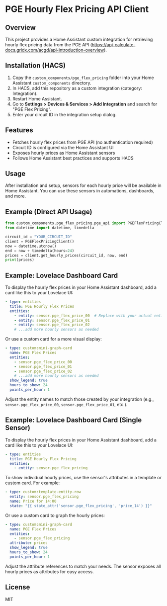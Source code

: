 # PGE Hourly Flex Pricing API Client

## Overview
This project provides a Home Assistant custom integration for retrieving hourly flex pricing data from the PGE API (https://api-calculate-docs.gridx.com/acgd/api-introduction-overview).

## Installation (HACS)
1. Copy the `custom_components/pge_flex_pricing` folder into your Home Assistant `custom_components` directory.
2. In HACS, add this repository as a custom integration (category: Integration).
3. Restart Home Assistant.
4. Go to **Settings > Devices & Services > Add Integration** and search for "PGE Flex Pricing".
5. Enter your circuit ID in the integration setup dialog.

## Features
- Fetches hourly flex prices from PGE API (no authentication required)
- Circuit ID is configured via the Home Assistant UI
- Exposes hourly prices as Home Assistant sensors
- Follows Home Assistant best practices and supports HACS

## Usage
After installation and setup, sensors for each hourly price will be available in Home Assistant. You can use these sensors in automations, dashboards, and more.

## Example (Direct API Usage)
```python
from custom_components.pge_flex_pricing.pge_api import PGEFlexPricingClient
from datetime import datetime, timedelta

circuit_id = "YOUR_CIRCUIT_ID"
client = PGEFlexPricingClient()
now = datetime.utcnow()
end = now + timedelta(hours=24)
prices = client.get_hourly_prices(circuit_id, now, end)
print(prices)
```

## Example: Lovelace Dashboard Card
To display the hourly flex prices in your Home Assistant dashboard, add a card like this to your Lovelace UI:

```yaml
- type: entities
  title: PGE Hourly Flex Prices
  entities:
    - entity: sensor.pge_flex_price_00  # Replace with your actual entity names
    - entity: sensor.pge_flex_price_01
    - entity: sensor.pge_flex_price_02
    # ...add more hourly sensors as needed
```

Or use a custom card for a more visual display:

```yaml
- type: custom:mini-graph-card
  name: PGE Flex Prices
  entities:
    - sensor.pge_flex_price_00
    - sensor.pge_flex_price_01
    - sensor.pge_flex_price_02
    # ...add more hourly sensors as needed
  show_legend: true
  hours_to_show: 24
  points_per_hour: 1
```

Adjust the entity names to match those created by your integration (e.g., `sensor.pge_flex_price_00`, `sensor.pge_flex_price_01`, etc.).

## Example: Lovelace Dashboard Card (Single Sensor)
To display the hourly flex prices in your Home Assistant dashboard, add a card like this to your Lovelace UI:

```yaml
- type: entities
  title: PGE Hourly Flex Pricing
  entities:
    - entity: sensor.pge_flex_pricing
```

To show individual hourly prices, use the sensor's attributes in a template or custom card. For example:

```yaml
- type: custom:template-entity-row
  entity: sensor.pge_flex_pricing
  name: Price for 14:00
  state: "{{ state_attr('sensor.pge_flex_pricing', 'price_14') }}"
```

Or use a custom card to graph the hourly prices:

```yaml
- type: custom:mini-graph-card
  name: PGE Flex Prices
  entities:
    - sensor.pge_flex_pricing
  attribute: prices
  show_legend: true
  hours_to_show: 24
  points_per_hour: 1
```

Adjust the attribute references to match your needs. The sensor exposes all hourly prices as attributes for easy access.

## License
MIT
